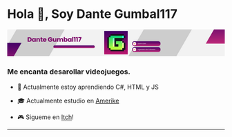 # Hola 👋, Soy Dante Gumbal117

![Gato Roomba](./Banner.png)
### Me encanta desarollar videojuegos.  

- 🌱 Actualmente estoy aprendiendo C#, HTML y JS 

- 🎓 Actualmente estudio en [Amerike](https://amerike.edu.mx/)

- 🎮 Sigueme en  [Itch](https://gumbal117.itch.io/)!
---

<!--

![Gumbal](https://elaude.amerike.edu.mx/fotos/alumnos/131763.jpg)
**Gumba117/Gumba117** is a ✨ _special_ ✨ repository because its `README.md` (this file) appears on your GitHub profile.

Here are some ideas to get you started:

- 🔭 I’m currently working on ...
- 🌱 I’m currently learning ...
- 👯 I’m looking to collaborate on ...
- 🤔 I’m looking for help with ...
- 💬 Ask me about ...
- 📫 How to reach me: ...
- 😄 Pronouns: ...
- ⚡ Fun fact: ...
-->
